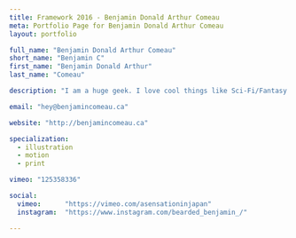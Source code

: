```yaml
---
title: Framework 2016 - Benjamin Donald Arthur Comeau
meta: Portfolio Page for Benjamin Donald Arthur Comeau
layout: portfolio

full_name: "Benjamin Donald Arthur Comeau"
short_name: "Benjamin C"
first_name: "Benjamin Donald Arthur"
last_name: "Comeau"

description: "I am a huge geek. I love cool things like Sci-Fi/Fantasy stuff, RPGs, board games and all that kind of business. And I am really loud."

email: "hey@benjamincomeau.ca"

website: "http://benjamincomeau.ca"

specialization:
  - illustration
  - motion
  - print

vimeo: "125358336"

social:
  vimeo:      "https://vimeo.com/asensationinjapan"
  instagram:  "https://www.instagram.com/bearded_benjamin_/"

---
```

